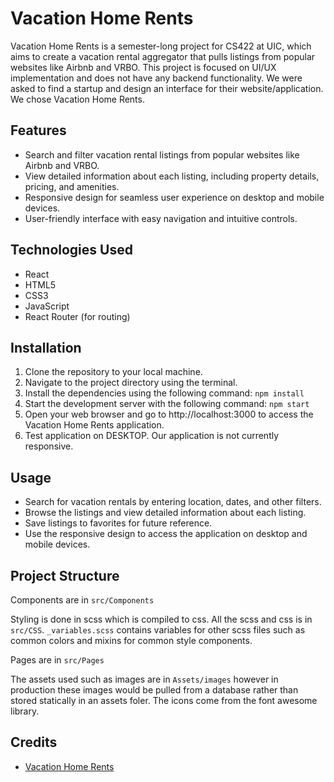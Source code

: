# Vacation Home Rents

Vacation Home Rents is a semester-long project for CS422 at UIC, which aims to create a vacation rental aggregator that pulls listings from popular websites like Airbnb and VRBO. This project is focused on UI/UX implementation and does not have any backend functionality. We were asked to find a startup and design an interface for their website/application. We chose Vacation Home Rents.

## Features

- Search and filter vacation rental listings from popular websites like Airbnb and VRBO.
- View detailed information about each listing, including property details, pricing, and amenities.
- Responsive design for seamless user experience on desktop and mobile devices.
- User-friendly interface with easy navigation and intuitive controls.

## Technologies Used

- React
- HTML5
- CSS3
- JavaScript
- React Router (for routing)

## Installation

1. Clone the repository to your local machine.
2. Navigate to the project directory using the terminal.
3. Install the dependencies using the following command:
   `npm install`
4. Start the development server with the following command:
   `npm start`
5. Open your web browser and go to http://localhost:3000 to access the Vacation Home Rents application.
6. Test application on DESKTOP. Our application is not currently responsive.

## Usage

- Search for vacation rentals by entering location, dates, and other filters.
- Browse the listings and view detailed information about each listing.
- Save listings to favorites for future reference.
- Use the responsive design to access the application on desktop and mobile devices.

## Project Structure

Components are in `src/Components`

Styling is done in scss which is compiled to css. All the scss and css is in `src/CSS`. `_variables.scss` contains variables for other scss files such as common colors and mixins for common style components.

Pages are in `src/Pages`

The assets used such as images are in `Assets/images` however in production these images would be pulled from a database rather than stored statically in an assets foler. The icons come from the font awesome library.

## Credits

- [Vacation Home Rents](https://vacationhomerents.com)
